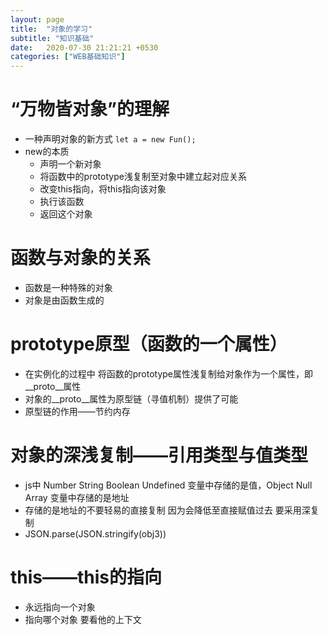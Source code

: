 ```yaml
---
layout: page
title:  "对象的学习"
subtitle: "知识基础"
date:   2020-07-30 21:21:21 +0530
categories: ["WEB基础知识"]
---
```





# “万物皆对象”的理解
- 一种声明对象的新方式
`let a = new Fun();`
- new的本质
    - 声明一个新对象
    - 将函数中的prototype浅复制至对象中建立起对应关系
    - 改变this指向，将this指向该对象
    - 执行该函数
    - 返回这个对象
# 函数与对象的关系
- 函数是一种特殊的对象
- 对象是由函数生成的
# prototype原型（函数的一个属性）
- 在实例化的过程中 将函数的prototype属性浅复制给对象作为一个属性，即__proto__属性
- 对象的__proto__属性为原型链（寻值机制）提供了可能
- 原型链的作用——节约内存
# 对象的深浅复制——引用类型与值类型
- js中 Number String Boolean Undefined 变量中存储的是值，Object Null Array 变量中存储的是地址
- 存储的是地址的不要轻易的直接复制 因为会降低至直接赋值过去 要采用深复制
- JSON.parse(JSON.stringify(obj3))
# this——this的指向
- 永远指向一个对象
- 指向哪个对象 要看他的上下文